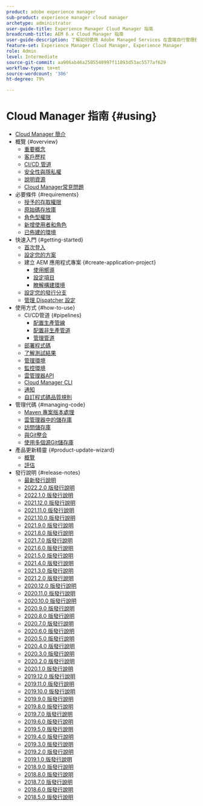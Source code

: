 ```yaml
---
product: adobe experience manager
sub-product: experience manager cloud manager
archetype: administrator
user-guide-title: Experience Manager Cloud Manager 指南
breadcrumb-title: AEM 6.x Cloud Manager 指南
user-guide-description: 了解如何使用 Adobe Managed Services 在雲端自行管理Experience Manager。
feature-set: Experience Manager Cloud Manager, Experience Manager
role: Admin
level: Intermediate
source-git-commit: aa906ab46a2505540997f11093d53ac5577af629
workflow-type: tm+mt
source-wordcount: '306'
ht-degree: 79%

---
```



# Cloud Manager 指南 {#using}

+ [Cloud Manager 簡介](introduction-to-cloud-manager.md)
+ 概覽 {#overview}
   + [重要概念](key-concepts.md)
   + [客戶歷程](customer-journey.md)
   + [CI/CD 管道](ci-cd-pipeline.md)
   + [安全性與隱私權](security-and-privacy.md)
   + [說明資源](help-resources.md)
   + [Cloud Manager常見問題](cloud-manager-faqs.md)
+ 必要條件 {#requirements}
   + [授予的存取權限](access-rights-granted.md)
   + [原始碼存放庫](source-code-repository.md)
   + [角色型權限](role-based-permissions.md)
   + [新增使用者和角色](setting-up-users-and-roles.md)
   + [已佈建的環境](environments-provisioned.md)
+ 快速入門 {#getting-started}
   + [首次登入](first-time-login.md)
   + [設定您的方案](setting-up-program.md)
   + 建立 AEM 應用程式專案 {#create-application-project}
      + [使用嚮導](using-the-wizard.md)
      + [設定項目](setting-up-project.md)
      + [瞭解構建環境](build-environment-details.md)
   + [設定您的發行分支](configure-your-release-branches.md)
   + [管理 Dispatcher 設定](dispatcher-configurations.md)
+ 使用方式 {#how-to-use}
   + CI/CD管道 {#pipelines}
      + [配置生產管線](configuring-production-pipelines.md)
      + [配置非生產管道](configuring-non-production-pipelines.md)
      + [管理管道](managing-pipelines.md)
   + [部署程式碼](deploying-code.md)
   + [了解測試結果](understand-your-test-results.md)
   + [管理環境](manage-your-environment.md)
   + [監控環境](monitor-your-environments.md)
   + [雲管理器API](https://www.adobe.io/apis/experiencecloud/cloud-manager/docs.html)
   + [Cloud Manager CLI](https://github.com/adobe/aio-cli-plugin-cloudmanager/blob/main/README.md)
   + [通知](notifications.md)
   + [自訂程式碼品質規則](custom-code-quality-rules.md)
+ 管理代碼 {#managing-code}
   + [Maven 專案版本處理](activating-maven-project.md)
   + [雲管理器中的儲存庫](cloud-manager-repositories.md)
   + [訪問儲存庫](accessing-repos.md)
   + [與Git整合](setup-cloud-manager-git-integration.md)
   + [使用多個源Git儲存庫](/help/using/working-with-multiple-source-git-repos.md)
+ 產品更新精靈 {#product-update-wizard}
   + [概覽](overview-productupdate-wizard.md)
   + [評估](evaluation.md)
+ 發行說明 {#release-notes}
   + [最新發行說明](release-notes-current.md)
   + [2022.2.0 版發行說明](release-notes-2022-2-0.md)
   + [2022.1.0 版發行說明](release-notes-2022-1-0.md)
   + [2021.12.0 版發行說明](release-notes-2021-12-0.md)
   + [2021.11.0 版發行說明](release-notes-2021-11-0.md)
   + [2021.10.0 版發行說明](release-notes-2021-10-0.md)
   + [2021.9.0 版發行說明](release-notes-2021-9-0.md)
   + [2021.8.0 版發行說明](release-notes-2021-8-0.md)
   + [2021.7.0 版發行說明](release-notes-2021-7-0.md)
   + [2021.6.0 版發行說明](release-notes-2021-6-0.md)
   + [2021.5.0 版發行說明](release-notes-2021-5-0.md)
   + [2021.4.0 版發行說明](release-notes-2021-4-0.md)
   + [2021.3.0 版發行說明](release-notes-2021-3-0.md)
   + [2021.2.0 版發行說明](release-notes-2021-2-0.md)
   + [2020.12.0 版發行說明](release-notes-2020-12-0.md)
   + [2020.11.0 版發行說明](release-notes-2020-11-0.md)
   + [2020.10.0 版發行說明](release-notes-2020-10-0.md)
   + [2020.9.0 版發行說明](release-notes-2020-9-0.md)
   + [2020.8.0 版發行說明](release-notes-2020-8-0.md)
   + [2020.7.0 版發行說明](release-notes-2020-7-0.md)
   + [2020.6.0 版發行說明](release-notes-2020-6-0.md)
   + [2020.5.0 版發行說明](release-notes-2020-5-0.md)
   + [2020.4.0 版發行說明](release-notes-2020-4-0.md)
   + [2020.3.0 版發行說明](release-notes-2020-3-0.md)
   + [2020.2.0 版發行說明](release-notes-2020-2-0.md)
   + [2020.1.0 版發行說明](release-notes-2020-1-0.md)
   + [2019.12.0 版發行說明](release-notes-2019-12-0.md)
   + [2019.11.0 版發行說明](release-notes-2019-11-0.md)
   + [2019.10.0 版發行說明](release-notes-2019-10-0.md)
   + [2019.9.0 版發行說明](release-notes-2019-9-0.md)
   + [2019.8.0 版發行說明](release-notes-2019-8-0.md)
   + [2019.7.0 版發行說明](release-notes-2019-7-0.md)
   + [2019.6.0 版發行說明](release-notes-2019-6-0.md)
   + [2019.5.0 版發行說明](release-notes-2019-5-0.md)
   + [2019.4.0 版發行說明](release-notes-2019-4-0.md)
   + [2019.3.0 版發行說明](release-notes-2019-3-0.md)
   + [2019.2.0 版發行說明](release-notes-2019-2-0.md)
   + [2019.1.0 版發行說明](release-notes-2019-1-0.md)
   + [2018.9.0 版發行說明](release-notes-2018-9-0.md)
   + [2018.8.0 版發行說明](release-notes-2018-8-0.md)
   + [2018.7.0 版發行說明](release-notes-2018-7-0.md)
   + [2018.6.0 版發行說明](release-notes-2018-6-0.md)
   + [2018.5.0 版發行說明](release-notes-2018-5-0.md)
